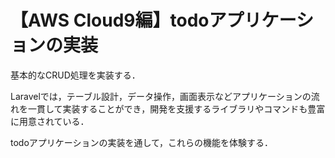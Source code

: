 # 【AWS Cloud9編】todoアプリケーションの実装

基本的なCRUD処理を実装する．

Laravelでは，テーブル設計，データ操作，画面表示などアプリケーションの流れを一貫して実装することができ，開発を支援するライブラリやコマンドも豊富に用意されている．

todoアプリケーションの実装を通して，これらの機能を体験する．